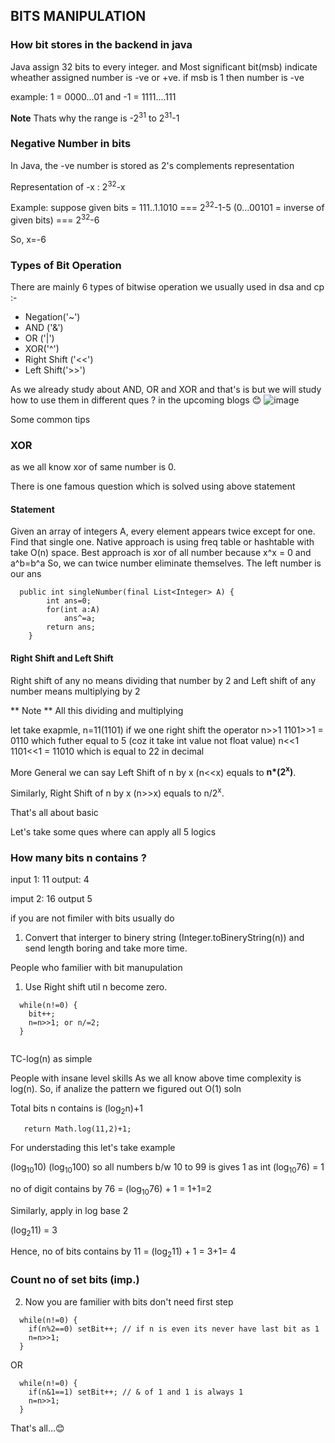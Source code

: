 ## BITS MANIPULATION

### How bit stores in the backend in java 
Java assign 32 bits to every integer.
and Most significant bit(msb) indicate wheather assigned number is -ve or +ve. if msb is 1 then number is -ve

example: 1 = 0000...01 and -1 = 1111....111

**Note** Thats why the range is -2<sup>31</sup> to 2<sup>31</sup>-1 

### Negative Number in bits
In Java, the -ve number is stored as 2's complements representation

Representation of -x : 2<sup>32</sup>-x

Example: suppose given bits = 111..1.1010 === 2<sup>32</sup>-1-5 (0...00101 = inverse of given bits) === 2<sup>32</sup>-6

So, x=-6 

### Types of Bit Operation
There are mainly 6 types of bitwise operation we usually used in dsa and cp :-
* Negation('~')
* AND ('&')
* OR ('|')
* XOR('^')
* Right Shift ('<<')
* Left Shift('>>')

As we already study about AND, OR and XOR and that's is but we will study how to use them in different ques ? in the upcoming blogs 😊
![image](https://fresh2refresh.com/wp-content/uploads/2013/10/Truth-table-2.png)

Some common tips 
### XOR
as we all know xor of same number is 0.

There is one famous question which is solved using above statement

#### Statement
  Given an array of integers A, every element appears twice except for one. Find that single one.
Native approach is using freq table or hashtable with take O(n) space.
Best approach is xor of all number because x^x = 0 and a^b=b^a So, we can twice number eliminate themselves. The left number is our ans

```
  public int singleNumber(final List<Integer> A) {
        int ans=0;
        for(int a:A)
            ans^=a;
        return ans;
    }

```


#### Right Shift and Left Shift
Right shift of any no means dividing that number by 2 and Left shift of any number means multiplying by 2

** Note ** All this dividing and multiplying 

let take exapmle, n=11(1101)
if we one right shift the operator
n>>1
1101>>1 = 0110
which futher equal to 5 (coz it take int value not float value)
n<<1
1101<<1 = 11010
which is equal to 22 in decimal

More General we can say
Left Shift of n by x (n<<x) equals to <b>n*(2<sup>x</sup>)</b>.

Similarly, Right Shift of n by x (n>>x) equals to n/2<sup>x</sup>.

That's all about basic 

Let's take some ques where can apply all 5 logics

### How many bits n contains ?

input 1: 11
output: 4

imput 2: 16
output 5

if you are not fimiler with bits usually do 
1. Convert that interger to binery string (Integer.toBineryString(n)) and send length
boring and take more time.

People who familier with bit manupulation
1. Use Right shift util n become zero.
  ```
    while(n!=0) {
      bit++;
      n=n>>1; or n/=2;
    }
    
  ```
 TC-log(n) as simple
 
 People with insane level skills 
 As we all know above time complexity is log(n). So, if analize the pattern we figured out O(1) soln
 
 Total bits n contains is (log<sub>2</sub>n)+1
 
 ```
    return Math.log(11,2)+1;
 ```
 
 For understading this let's take example 
 
(log<sub>10</sub>10)
(log<sub>10</sub>100)
so all numbers b/w 10 to 99 is gives 1 as int
(log<sub>10</sub>76) = 1

no of digit contains by 76 = (log<sub>10</sub>76) + 1 = 1+1=2

Similarly, apply in log base 2

(log<sub>2</sub>11) = 3

Hence, no of bits contains by 11 = (log<sub>2</sub>11) + 1 = 3+1= 4

### Count no of set bits (imp.)

2. Now you are familier with bits don't need first step
```
  while(n!=0) {
    if(n%2==0) setBit++; // if n is even its never have last bit as 1
    n=n>>1;
  }

```
OR
```
  while(n!=0) {
    if(n&1==1) setBit++; // & of 1 and 1 is always 1
    n=n>>1;
  }

```
That's all...😊
